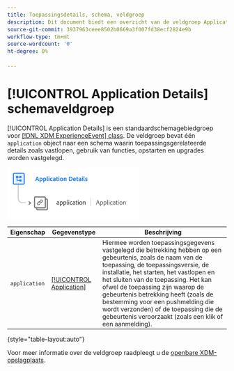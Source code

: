 ```yaml
---
title: Toepassingsdetails, schema, veldgroep
description: Dit document biedt een overzicht van de veldgroep Application Details-schema.
source-git-commit: 3937963ceee8502b0669a3f007fd38ecf2824e9b
workflow-type: tm+mt
source-wordcount: '0'
ht-degree: 0%

---
```


# [!UICONTROL Application Details] schemaveldgroep

[!UICONTROL Application Details] is een standaardschemagebiedgroep voor [[!DNL XDM ExperienceEvent] class](../../classes/experienceevent.md). De veldgroep bevat één `application` object naar een schema waarin toepassingsgerelateerde details zoals vastlopen, gebruik van functies, opstarten en upgrades worden vastgelegd.

![](../../images/field-groups/application-details.png)

| Eigenschap | Gegevenstype | Beschrijving |
| --- | --- | --- |
| `application` | [[!UICONTROL Application]](../../data-types/financial-account.md) | Hiermee worden toepassingsgegevens vastgelegd die betrekking hebben op een gebeurtenis, zoals de naam van de toepassing, de toepassingsversie, de installatie, het starten, het vastlopen en het sluiten van de toepassing. Het kan ofwel de toepassing zijn waarop de gebeurtenis betrekking heeft (zoals de bestemming voor een pushmelding die wordt verzonden) of de toepassing die de gebeurtenis veroorzaakt (zoals een klik of een aanmelding). |

{style=&quot;table-layout:auto&quot;}

Voor meer informatie over de veldgroep raadpleegt u de [openbare XDM-opslagplaats](https://github.com/adobe/xdm/blob/master/docs/reference/fieldgroups/experience-event/experienceevent-application.schema.json).
